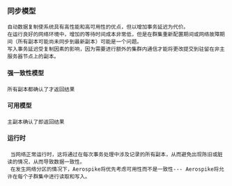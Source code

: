 ### 同步模型

    自动数据复制使系统具有高性能和高可用性的优点，但以增加事务延迟为代价。
    在运行良好的网络环境中，增加的等待时间成本非常低，但是在群集重新配置期间或网络故障期间（所有副本可能尚未同步到最新副本）可能是一个问题。
    写入事务延迟受复制因素的影响，因为需要进行额外的集群内通信才能将更改提交到驻留在非主服务器节点上的副本。
    
#### 强一致性模型

    所有副本都确认了才返回结果

#### 可用模型

    主副本确认了即返回结果
    
#### 运行时

     当网络正常运行时，这将通过在每次事务处理中涉及记录的所有副本，从而避免出现陈旧或脏读的情况，从而导致数据一致性。
     在发生网络分区的情况下，Aerospike将优先考虑可用性而不是一致性--- Aerospike将允许在每个子群集中进行读取和写入。   

